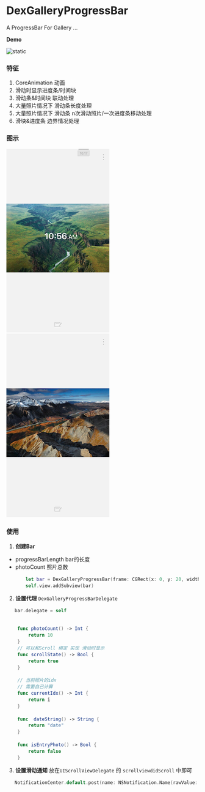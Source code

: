 # DexGalleryProgressBar
A ProgressBar For Gallery ...

**Demo**

![static](https://github.com/JunyiXie/DexGalleryProgressBar/raw/master/readme_resources/demo.gif)

### 特征

1. CoreAnimation 动画
2. 滑动时显示进度条/时间块
3. 滑动条&时间块 联动处理
4. 大量照片情况下 滑动条长度处理
5. 大量照片情况下 滑动条 n次滑动照片/一次进度条移动处理
6. 滑块&进度条 边界情况处理

### 图示

![scroll](https://github.com/JunyiXie/DexGalleryProgressBar/raw/master/readme_resources/scroll.PNG)
![static](https://github.com/JunyiXie/DexGalleryProgressBar/raw/master/readme_resources/static.PNG)


### 使用

1. **创建Bar**
- progressBarLength bar的长度
- photoCount 照片总数

```swift
       let bar = DexGalleryProgressBar(frame: CGRect(x: 0, y: 20, width: 375, height: 40) , progressBarLength: 375, photoCount: 10)
       self.view.addSubview(bar)
```

2. **设置代理**
`DexGalleryProgressBarDelegate`

```swift
   bar.delegate = self
```

```swift

    func photoCount() -> Int {
        return 10
    }
    // 可以和Scroll 绑定 实现 滑动时显示
    func scrollState() -> Bool {
        return true
    }
    
    // 当前照片的idx
    // 需要自己计算
    func currentIdx() -> Int {
        return i
    }
    
    func  dateString() -> String {
        return "date"
    }
    
    func isEntryPhoto() -> Bool {
        return false
    }
```

3. **设置滑动通知**
放在`UIScrollViewDelegate` 的 `scrollviewdidScroll` 中即可
```swift
   NotificationCenter.default.post(name: NSNotification.Name(rawValue: "progressBarStateDidNeedChange"), object: nil)
```
